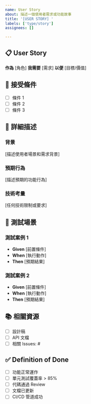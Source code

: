 ```yaml
---
name: User Story
about: 描述一個使用者需求或功能故事
title: '[USER STORY] '
labels: ['type/story']
assignees: []

---
```


## 📋 User Story

**作為** [角色]
**我需要** [需求]
**以便** [目標/價值]

## 🎯 接受條件

- [ ] 條件 1
- [ ] 條件 2
- [ ] 條件 3

## 📝 詳細描述

### 背景
[描述使用者場景和需求背景]

### 預期行為
[描述預期的功能行為]

### 技術考量
[任何技術限制或要求]

## 🧪 測試場景

### 測試案例 1
- **Given** [前置條件]
- **When** [執行動作]
- **Then** [預期結果]

### 測試案例 2
- **Given** [前置條件]
- **When** [執行動作]
- **Then** [預期結果]

## 📚 相關資源

- [ ] 設計稿
- [ ] API 文檔
- [ ] 相關 Issues: #

## ✅ Definition of Done

- [ ] 功能正常運作
- [ ] 單元測試覆蓋率 > 85%
- [ ] 代碼通過 Review
- [ ] 文檔已更新
- [ ] CI/CD 管道成功
